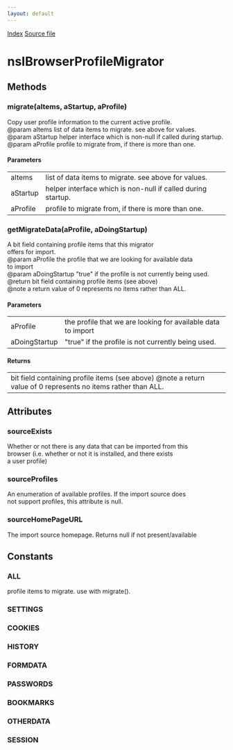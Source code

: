```yaml
---
layout: default
---
```

<div id='links'><a href="../index.html">Index</a>
<a href="http://dxr.mozilla.org/mozilla-central/source/browser/components/migration/nsIBrowserProfileMigrator.idl">Source file</a>
</div>

# nsIBrowserProfileMigrator #

## Methods ##

### migrate(aItems, aStartup, aProfile) ###
  
Copy user profile information to the current active profile.  
@param aItems   list of data items to migrate. see above for values.  
@param aStartup helper interface which is non-null if called during startup.   
@param aProfile profile to migrate from, if there is more than one.  
  

#### Parameters ####

<table>

<tr>
<td>aItems</td>
<td>list of data items to migrate. see above for values.  
</td>
</tr>

<tr>
<td>aStartup</td>
<td>helper interface which is non-null if called during startup.   
</td>
</tr>

<tr>
<td>aProfile</td>
<td>profile to migrate from, if there is more than one.  
</td>
</tr>

</table>

### getMigrateData(aProfile, aDoingStartup) ###
  
A bit field containing profile items that this migrator  
offers for import.   
@param   aProfile the profile that we are looking for available data  
         to import  
@param   aDoingStartup "true" if the profile is not currently being used.  
@return  bit field containing profile items (see above)  
@note    a return value of 0 represents no items rather than ALL.  
  

#### Parameters ####

<table>

<tr>
<td>aProfile</td>
<td>the profile that we are looking for available data  
         to import  
</td>
</tr>

<tr>
<td>aDoingStartup</td>
<td>"true" if the profile is not currently being used.  
</td>
</tr>

</table>

#### Returns ####

<table>

<tr>
<td>bit field containing profile items (see above)  
@note    a return value of 0 represents no items rather than ALL.  
</td>
</tr>

</table>

## Attributes ##

### sourceExists ###
   
Whether or not there is any data that can be imported from this   
browser (i.e. whether or not it is installed, and there exists  
a user profile)  
  

### sourceProfiles ###
   
An enumeration of available profiles. If the import source does   
not support profiles, this attribute is null.  
  

### sourceHomePageURL ###
  
The import source homepage.  Returns null if not present/available  
  

## Constants ##

### ALL ###
  
profile items to migrate. use with migrate().  
  

### SETTINGS ###

### COOKIES ###

### HISTORY ###

### FORMDATA ###

### PASSWORDS ###

### BOOKMARKS ###

### OTHERDATA ###

### SESSION ###

